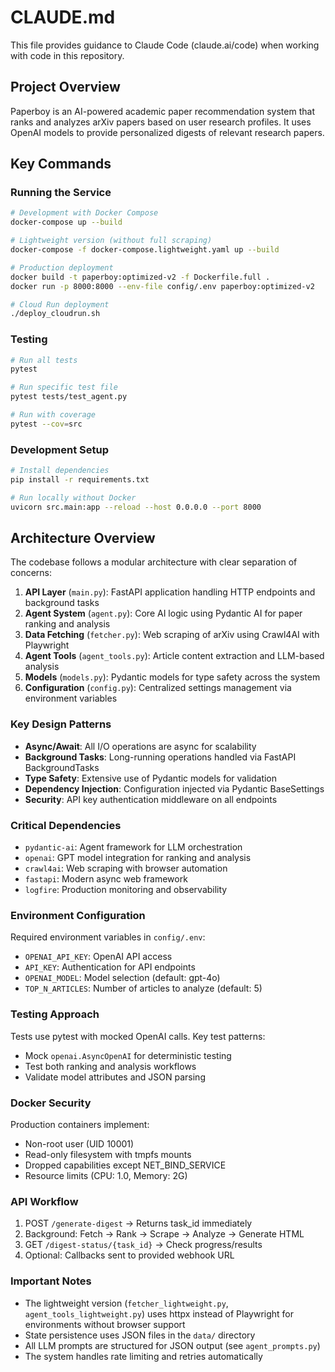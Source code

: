 # CLAUDE.md

This file provides guidance to Claude Code (claude.ai/code) when working with code in this repository.

## Project Overview

Paperboy is an AI-powered academic paper recommendation system that ranks and analyzes arXiv papers based on user research profiles. It uses OpenAI models to provide personalized digests of relevant research papers.

## Key Commands

### Running the Service

```bash
# Development with Docker Compose
docker-compose up --build

# Lightweight version (without full scraping)
docker-compose -f docker-compose.lightweight.yaml up --build

# Production deployment
docker build -t paperboy:optimized-v2 -f Dockerfile.full .
docker run -p 8000:8000 --env-file config/.env paperboy:optimized-v2

# Cloud Run deployment
./deploy_cloudrun.sh
```

### Testing

```bash
# Run all tests
pytest

# Run specific test file
pytest tests/test_agent.py

# Run with coverage
pytest --cov=src
```

### Development Setup

```bash
# Install dependencies
pip install -r requirements.txt

# Run locally without Docker
uvicorn src.main:app --reload --host 0.0.0.0 --port 8000
```

## Architecture Overview

The codebase follows a modular architecture with clear separation of concerns:

1. **API Layer** (`main.py`): FastAPI application handling HTTP endpoints and background tasks
2. **Agent System** (`agent.py`): Core AI logic using Pydantic AI for paper ranking and analysis
3. **Data Fetching** (`fetcher.py`): Web scraping of arXiv using Crawl4AI with Playwright
4. **Agent Tools** (`agent_tools.py`): Article content extraction and LLM-based analysis
5. **Models** (`models.py`): Pydantic models for type safety across the system
6. **Configuration** (`config.py`): Centralized settings management via environment variables

### Key Design Patterns

- **Async/Await**: All I/O operations are async for scalability
- **Background Tasks**: Long-running operations handled via FastAPI BackgroundTasks
- **Type Safety**: Extensive use of Pydantic models for validation
- **Dependency Injection**: Configuration injected via Pydantic BaseSettings
- **Security**: API key authentication middleware on all endpoints

### Critical Dependencies

- `pydantic-ai`: Agent framework for LLM orchestration
- `openai`: GPT model integration for ranking and analysis
- `crawl4ai`: Web scraping with browser automation
- `fastapi`: Modern async web framework
- `logfire`: Production monitoring and observability

### Environment Configuration

Required environment variables in `config/.env`:

- `OPENAI_API_KEY`: OpenAI API access
- `API_KEY`: Authentication for API endpoints
- `OPENAI_MODEL`: Model selection (default: gpt-4o)
- `TOP_N_ARTICLES`: Number of articles to analyze (default: 5)

### Testing Approach

Tests use pytest with mocked OpenAI calls. Key test patterns:

- Mock `openai.AsyncOpenAI` for deterministic testing
- Test both ranking and analysis workflows
- Validate model attributes and JSON parsing

### Docker Security

Production containers implement:

- Non-root user (UID 10001)
- Read-only filesystem with tmpfs mounts
- Dropped capabilities except NET_BIND_SERVICE
- Resource limits (CPU: 1.0, Memory: 2G)

### API Workflow

1. POST `/generate-digest` → Returns task_id immediately
2. Background: Fetch → Rank → Scrape → Analyze → Generate HTML
3. GET `/digest-status/{task_id}` → Check progress/results
4. Optional: Callbacks sent to provided webhook URL

### Important Notes

- The lightweight version (`fetcher_lightweight.py`, `agent_tools_lightweight.py`) uses httpx instead of Playwright for environments without browser support
- State persistence uses JSON files in the `data/` directory
- All LLM prompts are structured for JSON output (see `agent_prompts.py`)
- The system handles rate limiting and retries automatically
